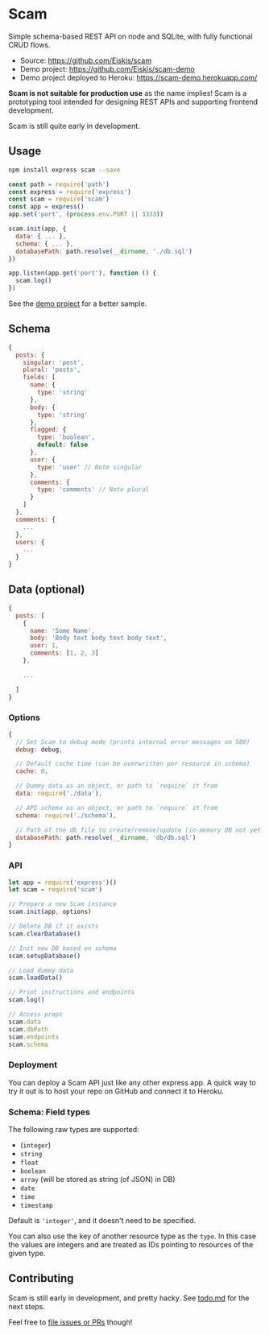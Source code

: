 
# Scam

Simple schema-based REST API on node and SQLite, with fully functional CRUD flows.

- Source: https://github.com/Eiskis/scam
- Demo project: https://github.com/Eiskis/scam-demo
- Demo project deployed to Heroku: https://scam-demo.herokuapp.com/

**Scam is not suitable for production use** as the name implies! Scam is a prototyping tool intended for designing REST APIs and supporting frontend development.

Scam is still quite early in development.

## Usage

```sh
npm install express scam --save
```

```js
const path = require('path')
const express = require('express')
const scam = require('scam')
const app = express()
app.set('port', (process.env.PORT || 3333))

scam.init(app, {
  data: { ... },
  schema: { ... },
  databasePath: path.resolve(__dirname, './db.sql')
})

app.listen(app.get('port'), function () {
  scam.log()
})
```

See the [demo project](https://github.com/Eiskis/scam-demo/blob/master/index.js) for a better sample.

## Schema

```js
{
  posts: {
    singular: 'post',
    plural: 'posts',
    fields: [
      name: {
        type: 'string'
      },
      body: {
        type: 'string'
      },
      flagged: {
        type: 'boolean',
        default: false
      },
      user: {
        type: 'user' // Note singular
      },
      comments: {
        type: 'comments' // Note plural
      }
    ]
  },
  comments: {
    ...
  },
  users: {
    ...
  }
}
```

## Data (optional)

```js
{
  posts: [
    {
      name: 'Some Name',
      body: 'Body text body text body text',
      user: 1,
      comments: [1, 2, 3]
    },

    ...

  ]
}
```

### Options

```js
{
  // Set Scam to debug mode (prints internal error messages on 500)
  debug: debug,

  // Default cache time (can be overwritten per resource in schema)
  cache: 0,

  // Dummy data as an object, or path to `require` it from
  data: require('./data'),

  // API schema as an object, or path to `require` it from
  schema: require('./schema'),

  // Path of the db file to create/remove/update (in-memory DB not yet supported)
  databasePath: path.resolve(__dirname, 'db/db.sql')
}
```

### API

```js
let app = require('express')()
let scam = require('scam')

// Prepare a new Scam instance
scam.init(app, options)

// Delete DB if it exists
scam.clearDatabase()

// Init new DB based on schema
scam.setupDatabase()

// Load dummy data
scam.loadData()

// Print instructions and endpoints
scam.log()

// Access props
scam.data
scam.dbPath
scam.endpoints
scam.schema
```

### Deployment

You can deploy a Scam API just like any other express app. A quick way to try it out is to host your repo on GitHub and connect it to Heroku.

### Schema: Field types

The following raw types are supported:

- (`integer`)
- `string`
- `float`
- `boolean`
- `array` (will be stored as string (of JSON) in DB)
- `date`
- `time`
- `timestamp`

Default is `'integer'`, and it doesn't need to be specified.

You can also use the key of another resource type as the `type`. In this case the values are integers and are treated as IDs pointing to resources of the given type.

## Contributing

Scam is still early in development, and pretty hacky. See [todo.md](./TODO.md) for the next steps.

Feel free to [file issues or PRs](https://github.com/Eiskis/scam/issues) though!

